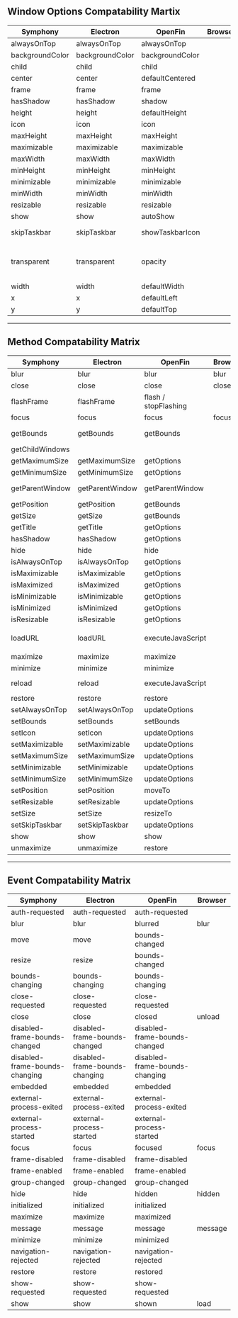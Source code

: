 ## Window Options Compatability Martix

**Symphony**|**Electron**|**OpenFin**|**Browser**|**Notes**
-----|-----|-----|-----|-----
alwaysOnTop|alwaysOnTop|alwaysOnTop|</br>|
backgroundColor|backgroundColor|backgroundColor|</br>|
child|child|child|</br>|
center|center|defaultCentered|</br>|
frame|frame|frame|</br>|
hasShadow|hasShadow|shadow|</br>|
height|height|defaultHeight|</br>|
icon|icon|icon|</br>|Local / url
maxHeight|maxHeight|maxHeight|</br>|
maximizable|maximizable|maximizable|</br>|
maxWidth|maxWidth|maxWidth|</br>|
minHeight|minHeight|minHeight|</br>
minimizable|minimizable|minimizable|</br>|
minWidth|minWidth|minWidth|</br>|
resizable|resizable|resizable|</br>|
show|show|autoShow|</br>|
skipTaskbar|skipTaskbar|showTaskbarIcon|</br>|NOT showTaskbarIcon
transparent|transparent|opacity|</br>|Transparent is true or false. Opacity is between 0-1
width|width|defaultWidth|</br>|
x|x|defaultLeft|</br>|
y|y|defaultTop|</br>|

---

## Method Compatability Matrix

**Symphony**|**Electron**|**OpenFin**|**Browser**|**Notes**
-----|-----|-----|-----|-----
blur|blur|blur|blur|
close|close|close|close|
flashFrame|flashFrame|flash / stopFlashing|</br>|
focus|focus|focus|focus|
getBounds|getBounds|getBounds|</br>|Modified OpenFins return to match Electron
getChildWindows|</br>|</br>|</br>|
getMaximumSize|getMaximumSize|getOptions|</br>|
getMinimumSize|getMinimumSize|getOptions|</br>|
getParentWindow|getParentWindow|getParentWindow|</br>|Modified OpenFins return to null if no parent
getPosition|getPosition|getBounds|</br>|
getSize|getSize|getBounds|</br>|
getTitle|getTitle|getOptions|</br>|
hasShadow|hasShadow|getOptions|</br>|
hide|hide|hide|</br>|
isAlwaysOnTop|isAlwaysOnTop|getOptions|</br>|
isMaximizable|isMaximizable|getOptions|</br>|
isMaximized|isMaximized|getOptions|</br>|
isMinimizable|isMinimizable|getOptions|</br>|
isMinimized|isMinimized|getOptions|</br>|
isResizable|isResizable|getOptions|</br>|
loadURL|loadURL|executeJavaScript|</br>|OpenFin runs `window.location = '${url}`
maximize|maximize|maximize|</br>|
minimize|minimize|minimize|</br>|
reload|reload|executeJavaScript|</br>|OpenFin runs `window.location.reload()`
restore|restore|restore|</br>|
setAlwaysOnTop|setAlwaysOnTop|updateOptions|</br>|
setBounds|setBounds|setBounds|</br>|
setIcon|setIcon|updateOptions|</br>|
setMaximizable|setMaximizable|updateOptions|</br>|
setMaximumSize|setMaximumSize|updateOptions|</br>|
setMinimizable|setMinimizable|updateOptions|</br>|
setMinimumSize|setMinimumSize|updateOptions|</br>|
setPosition|setPosition|moveTo|</br>|
setResizable|setResizable|updateOptions|</br>|
setSize|setSize|resizeTo|</br>|
setSkipTaskbar|setSkipTaskbar|updateOptions|</br>|
show|show|show|</br>|
unmaximize|unmaximize|restore|</br>|

---

## Event Compatability Matrix

**Symphony**|**Electron**|**OpenFin**|**Browser**
-----|-----|-----|-----
auth-requested|auth-requested|auth-requested|
blur|blur|blurred|blur
move|move|bounds-changed|
resize|resize|bounds-changed|
bounds-changing|bounds-changing|bounds-changing|
close-requested|close-requested|close-requested|
close|close|closed|unload
disabled-frame-bounds-changed|disabled-frame-bounds-changed|disabled-frame-bounds-changed|
disabled-frame-bounds-changing|disabled-frame-bounds-changing|disabled-frame-bounds-changing|
embedded|embedded|embedded|
external-process-exited|external-process-exited|external-process-exited|
external-process-started|external-process-started|external-process-started|
focus|focus|focused|focus
frame-disabled|frame-disabled|frame-disabled|
frame-enabled|frame-enabled|frame-enabled|
group-changed|group-changed|group-changed|
hide|hide|hidden|hidden
initialized|initialized|initialized|
maximize|maximize|maximized|
message|message|message|message
minimize|minimize|minimized|
navigation-rejected|navigation-rejected|navigation-rejected|
restore|restore|restored|
show-requested|show-requested|show-requested|
show|show|shown|load
